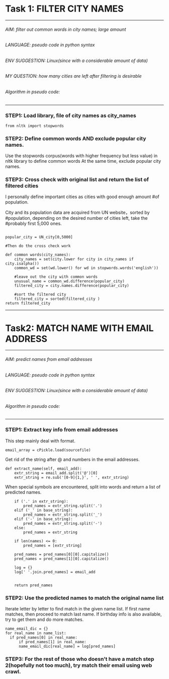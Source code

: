 
# Task 1: FILTER CITY NAMES
---
###### AIM: filter out common words in city names; large amount
###### LANGUAGE: pseudo code in python syntax
###### ENV SUGGESTION: Linux(since with a considerable amount of data)
###### MY QUESTION: how many cities are left after filtering is desirable



###### Algorithm in pseudo code:
---




### STEP1: Load library, file of city names as city_names
```
from nltk import stopwords
```

### STEP2: Define common words AND exclude popular city names.

Use the stopwords corpus(words with higher frequency but less value) in nltk library to define common words
At the same time, exclude popular city names.

### STEP3: Cross check with original list and return the list of filtered cities
I personally define important cities as cities with good enough amount #of population.

City and its population data are acquired from UN website，sorted by #population, depending on the desired number of cities left, take the #probably first 5,000 ones.
```

popular_city = UN_city[0,5000]

#Then do the cross check work

def common words(city_names):
    city_names = set(city.lower for city in city_names if city.isalpha())
    common_wd = set(wd.lower() for wd in stopwords.words('english'))

    #leave out the city with common words
    unusual_name = common_wd.difference(popular_city)
    filtered_city = city.names.difference(popular_city)

    #sort the filtered city
    filtered_city = sorted(filtered_city )
return filtered_city
```








---





# Task2: MATCH NAME WITH EMAIL ADDRESS
---
###### AIM: predict names from email addresses
###### LANGUAGE: pseudo code in python syntax
###### ENV SUGGESTION: Linux(since with a considerable amount of data)



###### Algorithm in pseudo code:
---


### STEP1: Extract key info from email addresses

This step mainly deal with format.
```
email_array = cPickle.load(sourcefile)
```
Get rid of the string after @ and numbers in the email addresses.
```
def extract_name(self, email_add):
    extr_string = email_add.split('@')[0]
    extr_string = re.sub('[0-9]{1,}', ' ', extr_string)

```

When special symbols are encountered, split into words and return a list of predicted names.

```
    if ('.' in extr_string):
        pred_names = extr_string.split('.')
    elif ('_' in base_string):
        pred_names = extr_string.split('_')
    elif ('-' in base_string):
        pred_names = extr_string.split('-')
    else:
        pred_names = extr_string

    if len(names) <= 0:
        pred_names = [extr_string]

    pred_names = pred_names[0][0].capitalize()
    pred_names = pred_names[1][0].capitalize()

    log = {}
    log[' '.join.pred_names] = email_add

    
    return pred_names
```
### STEP2: Use the predicted names to match the original name list

Iterate letter by letter to find match in the given name list.
If first name matches, then proceed to match last name.
If birthday info is also available, try to get them and do more matches.

```
name_email_dic = {}
for real_name in name_list:
  if pred_names[0] in real_name:
      if pred_names[1] in real_name:
      name_email_dic[real_name] = log[pred_names] 

```
### STEP3: For the rest of those who doesn't have a match step 2(hopefully not too much), try match their email using web crawl.
